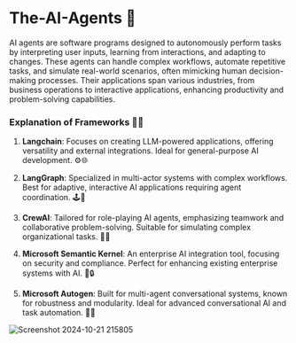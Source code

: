 # The-AI-Agents 🤖

AI agents are software programs designed to autonomously perform tasks by interpreting user inputs, learning from interactions, and adapting to changes. These agents can handle complex workflows, automate repetitive tasks, and simulate real-world scenarios, often mimicking human decision-making processes. Their applications span various industries, from business operations to interactive applications, enhancing productivity and problem-solving capabilities.

### Explanation of Frameworks  🧠💡

1. **Langchain**: Focuses on creating LLM-powered applications, offering versatility and external integrations. Ideal for general-purpose AI development. ⚙️🌐
   
2. **LangGraph**: Specialized in multi-actor systems with complex workflows. Best for adaptive, interactive AI applications requiring agent coordination. 🕹️🤖

3. **CrewAI**: Tailored for role-playing AI agents, emphasizing teamwork and collaborative problem-solving. Suitable for simulating complex organizational tasks. 👥🔗

4. **Microsoft Semantic Kernel**: An enterprise AI integration tool, focusing on security and compliance. Perfect for enhancing existing enterprise systems with AI. 🏢🔒

5. **Microsoft Autogen**: Built for multi-agent conversational systems, known for robustness and modularity. Ideal for advanced conversational AI and task automation. 💬🤖

![Screenshot 2024-10-21 215805](https://github.com/user-attachments/assets/b5b728e8-4c3b-4b46-9376-7f590b184f8f)
